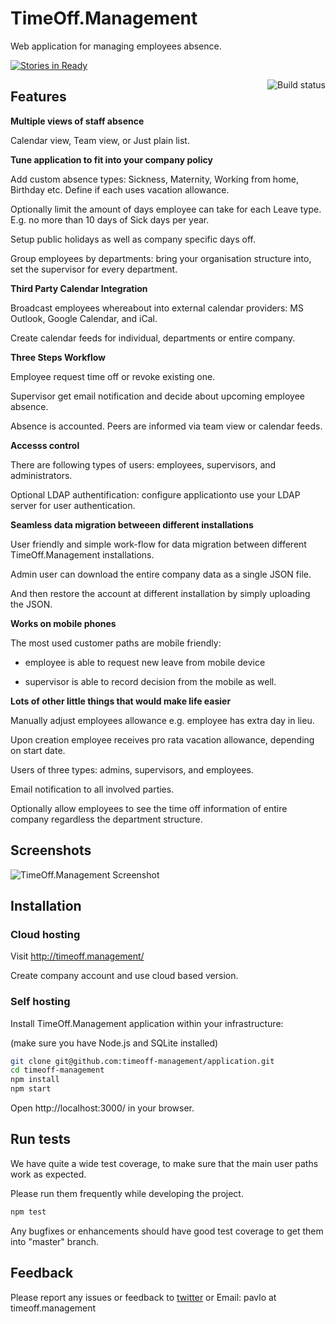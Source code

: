 
# TimeOff.Management

Web application for managing employees absence.

[![Stories in Ready](https://badge.waffle.io/timeoff-management/application.png?label=ready&title=Ready)](https://waffle.io/timeoff-management/application)

<a href="https://travis-ci.org/timeoff-management/application"><img align="right" src="https://travis-ci.org/timeoff-management/application.svg?branch=master" alt="Build status" /></a>

## Features

**Multiple views of staff absence**

Calendar view, Team view, or Just plain list.

**Tune application to fit into your company policy**

Add custom absence types: Sickness, Maternity, Working from home, Birthday etc. Define if each uses vacation allowance.

Optionally limit the amount of days employee can take for each Leave type. E.g. no more than 10 days of Sick days per year.

Setup public holidays as well as company specific days off.

Group employees by departments: bring your organisation structure into, set the supervisor for every department.

**Third Party Calendar Integration**

Broadcast employees whereabout into external calendar providers: MS Outlook, Google Calendar, and iCal.

Create calendar feeds for individual, departments or entire company.

**Three Steps Workflow**

Employee request time off or revoke existing one.

Supervisor get email notification and decide about upcoming employee absence.

Absence is accounted. Peers are informed via team view or calendar feeds.

**Accesss control**

There are following types of users: employees, supervisors, and administrators.

Optional LDAP authentification: configure applicationto use your LDAP server for user authentication.

**Seamless data migration betweeen different installations**

User friendly and simple work-flow for data migration between different TimeOff.Management installations.

Admin user can download the entire company data as a single JSON file.

And then restore the account at different installation by simply uploading the JSON.

**Works on mobile phones**

The most used customer paths are mobile friendly:

* employee is able to request new leave from mobile device

* supervisor is able to record decision from the mobile as well.

**Lots of other little things that would make life easier**

Manually adjust employees allowance
e.g. employee has extra day in lieu.

Upon creation employee receives pro rata vacation allowance, depending on start date.

Users of three types: admins, supervisors, and employees.

Email notification to all involved parties.

Optionally allow employees to see the time off information of entire company regardless the department structure.

## Screenshots

![TimeOff.Management Screenshot](https://raw.githubusercontent.com/timeoff-management/application/master/public/img/readme_screenshot.png)

## Installation

### Cloud hosting

Visit http://timeoff.management/

Create company account and use cloud based version.

### Self hosting

Install TimeOff.Management application within your infrastructure:

(make sure you have Node.js and SQLite installed)

```bash
git clone git@github.com:timeoff-management/application.git
cd timeoff-management
npm install
npm start
```
Open http://localhost:3000/ in your browser.

## Run tests

We have quite a wide test coverage, to make sure that the main user paths work as expected.

Please run them frequently while developing the project.

```bash
npm test
```

Any bugfixes or enhancements should have good test coverage to get them into "master" branch.

## Feedback

Please report any issues or feedback to <a href="https://twitter.com/FreeTimeOffApp">twitter</a> or Email: pavlo at timeoff.management
